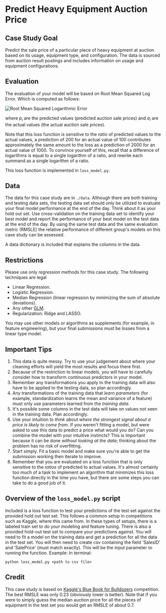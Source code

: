 # Predict Heavy Equipment Auction Price

## Case Study Goal
Predict the sale price of a particular piece of heavy equipment at auction based
on its usage, equipment type, and configuration.  The data is sourced from auction
result postings and includes information on usage and equipment configurations.

## Evaluation
The evaluation of your model will be based on Root Mean Squared Log Error.
Which is computed as follows:

![Root Mean Squared Logarithmic Error](images/rmsle.png)

where *p<sub>i</sub>* are the predicted values (predicted auction sale prices)
and *a<sub>i</sub>* are the actual values (the actual auction sale prices).

Note that this loss function is sensitive to the *ratio* of predicted values to
the actual values, a prediction of 200 for an actual value of 100 contributes
approximately the same amount to the loss as a prediction of 2000 for an actual
value of 1000.  To convince yourself of this, recall that a difference of
logarithms is equal to a single logarithm of a ratio, and rewrite each summand
as a single logarithm of a ratio.

This loss function is implemented in `loss_model.py`.

## Data
The data for this case study are in `./data`. Although there are both training
and testing data sets, the testing data set should only be utilized to evaluate
your final model performance at the end of the day.  Think about it as your
hold out set.  Use cross-validation on the training data set to identify your
best model and report the performance of your best model on the test data at the end of the day.
By using the same test data and the same evaluation metric (RMSLE) the relative
performance of different group's models on this case study can be assessed.

A data dictionary is included that explains the columns in the data.

## Restrictions
Please use only *regression* methods for this case study.  The following techniques
are legal

  - Linear Regression.
  - Logistic Regression.
  - Median Regression (linear regression by minimizing the sum of absolute deviations).
  - Any other [GLM](http://statsmodels.sourceforge.net/devel/glm.html).
  - Regularization: Ridge and LASSO.

You may use other models or algorithms as supplements (for example, in feature
engineering), but your final submissions must be losses from a linear type
model.

## Important Tips

1. This data is quite messy. Try to use your judgement about where your
cleaning efforts will yield the most results and focus there first.
2. Because of the restriction to linear models, you will have to carefully
consider how to transform continuous predictors in your model.
3. Remember any transformations you apply to the training data will also have
to be applied to the testing data, so plan accordingly.
4. Any transformations of the training data that *learn parameters* (for
example, standardization learns the mean and variance of a feature) must only
use parameters learned from the *training data*.
5. It's possible some columns in the test data will take on values not seen in
the training data. Plan accordingly.
6. Use your intuition to *think about where the strongest signal about a price
is likely to come from*. If you weren't fitting a model, but were asked to use
this data to predict a price what would you do? Can you combine the model with
your intuitive instincts?  This is important because it can be done *without
looking at the data*; thinking about the problem has no risk of overfitting.
7. Start simply. Fit a basic model and make sure you're able to get the
submission working then iterate to improve.
8. Remember that you are evaluated on a loss function that is only sensitive to
the *ratios* of predicted to actual values.  It's almost certainly too much of
a task to implement an algorithm that minimizes this loss function directly in
the time you have, but there are some steps you can take to do a good job of
it.


## Overview of the `loss_model.py` script
Included is a loss function to test your predictions of the test set against the provided hold out test set.  This follows a common setup in competitions such as Kaggle, where this came from.  In these types of setups, there is a labeled train set to do your modeling and feature tuning.  There is also a provided hold-out test set to compare your predictions against.  You will need to fit a model on the training data and get a prediction for all the data in the test set.  You will then need to create csv containing the field 'SalesID' and 'SalePrice' (must match exactly).  This will be the input parameter to running the function.
Example:
In terminal:
```
python loss_model.py <path to csv file>
```


## Credit
This case study is based on [Kaggle's Blue Book for Bulldozers](https://www.kaggle.com/c/bluebook-for-bulldozers) competition.  The best RMSLE was only 0.23 (obviously lower is better).  Note
that if you were to simply guess the median auction price for all the pieces of equipment in
the test set you would get an RMSLE of about 0.7.

